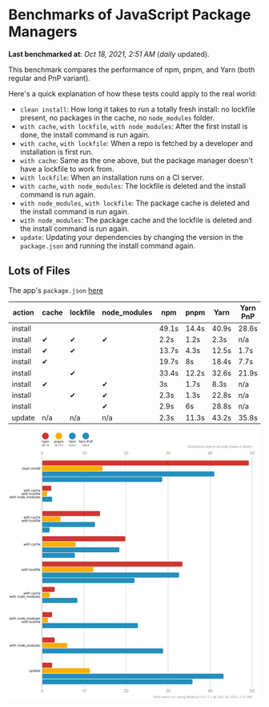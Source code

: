 # Benchmarks of JavaScript Package Managers

**Last benchmarked at**: _Oct 18, 2021, 2:51 AM_ (_daily_ updated).

This benchmark compares the performance of npm, pnpm, and Yarn (both regular and PnP variant).

Here's a quick explanation of how these tests could apply to the real world:

- `clean install`: How long it takes to run a totally fresh install: no lockfile present, no packages in the cache, no `node_modules` folder.
- `with cache`, `with lockfile`, `with node_modules`: After the first install is done, the install command is run again.
- `with cache`, `with lockfile`: When a repo is fetched by a developer and installation is first run.
- `with cache`: Same as the one above, but the package manager doesn't have a lockfile to work from.
- `with lockfile`: When an installation runs on a CI server.
- `with cache`, `with node_modules`: The lockfile is deleted and the install command is run again.
- `with node_modules`, `with lockfile`: The package cache is deleted and the install command is run again.
- `with node_modules`: The package cache and the lockfile is deleted and the install command is run again.
- `update`: Updating your dependencies by changing the version in the `package.json` and running the install command again.

## Lots of Files

The app's `package.json` [here](https://github.com/pnpm/pnpm.github.io/blob/main/benchmarks/fixtures/alotta-files/package.json)

| action  | cache | lockfile | node_modules| npm | pnpm | Yarn | Yarn PnP |
| ---     | ---   | ---      | ---         | --- | ---  | ---  | ---      |
| install |       |          |             | 49.1s | 14.4s | 40.9s | 28.6s |
| install | ✔     | ✔        | ✔           | 2.2s | 1.2s | 2.3s | n/a |
| install | ✔     | ✔        |             | 13.7s | 4.3s | 12.5s | 1.7s |
| install | ✔     |          |             | 19.7s | 8s | 18.4s | 7.7s |
| install |       | ✔        |             | 33.4s | 12.2s | 32.6s | 21.9s |
| install | ✔     |          | ✔           | 3s | 1.7s | 8.3s | n/a |
| install |       | ✔        | ✔           | 2.3s | 1.3s | 22.8s | n/a |
| install |       |          | ✔           | 2.9s | 6s | 28.8s | n/a |
| update  | n/a | n/a | n/a | 2.3s | 11.3s | 43.2s | 35.8s |

![Graph of the alotta-files results](../../static/img/benchmarks/alotta-files.svg)